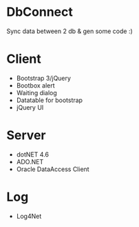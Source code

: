 # DbConnect
Sync data between 2 db &amp; gen some code :)

# Client
- Bootstrap 3/jQuery
- Bootbox alert
- Waiting dialog 
- Datatable for bootstrap
- jQuery UI

# Server
- dotNET 4.6
- ADO.NET
- Oracle DataAccess Client

# Log
- Log4Net
